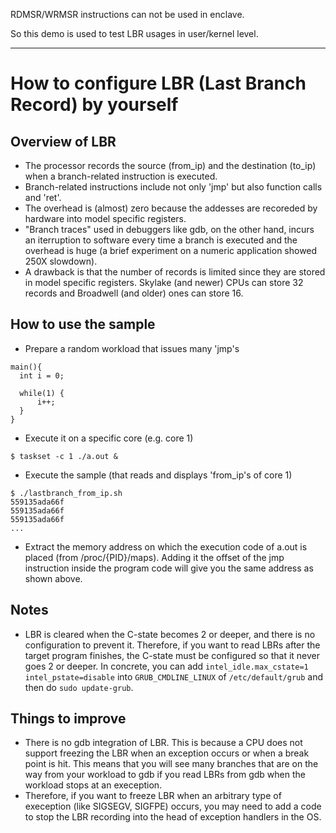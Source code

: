 RDMSR/WRMSR instructions can not be used in enclave.

So this demo is used to test LBR usages in user/kernel level.

***

# How to configure LBR (Last Branch Record) by yourself

## Overview of LBR
- The processor records the source (from_ip) and the destination (to_ip) when a branch-related instruction is executed.
- Branch-related instructions include not only 'jmp' but also function calls and 'ret'.
- The overhead is (almost) zero because the addesses are recoreded by hardware into model specific registers.
- "Branch traces" used in debuggers like gdb, on the other hand, incurs an iterruption to software every time a branch is executed and the overhead is huge (a brief experiment on a numeric application showed 250X slowdown).
- A drawback is that the number of records is limited since they are stored in model specific registers. Skylake (and newer) CPUs can store 32 records and Broadwell (and older) ones can store 16.

## How to use the sample
- Prepare a random workload that issues many 'jmp's
```
main(){
  int i = 0;

  while(1) {
      i++;
  }
}
```
- Execute it on a specific core (e.g. core 1)
```
$ taskset -c 1 ./a.out &
```
- Execute the sample (that reads and displays 'from_ip's of core 1)
```
$ ./lastbranch_from_ip.sh
559135ada66f
559135ada66f
559135ada66f
...
```
- Extract the memory address on which the execution code of a.out is placed (from /proc/{PID}/maps).
Adding it the offset of the jmp instruction inside the program code will give you the same address as shown above.

## Notes
- LBR is cleared when the C-state becomes 2 or deeper, and there is no configuration to prevent it. Therefore, if you want to read LBRs after the target program finishes, the C-state must be configured so that it never goes 2 or deeper. In concrete, you can add `intel_idle.max_cstate=1 intel_pstate=disable` into `GRUB_CMDLINE_LINUX` of `/etc/default/grub` and then do `sudo update-grub`.


## Things to improve
- There is no gdb integration of LBR. This is because a CPU does not support freezing the LBR when an exception occurs or when a break point is hit.
This means that you will see many branches that are on the way from your workload to gdb if you read LBRs from gdb when the workload stops at an exeception.
- Therefore, if you want to freeze LBR when an arbitrary type of exeception (like SIGSEGV, SIGFPE) occurs, you may need to add a code to stop the LBR recording into the head of exception handlers in the OS.
